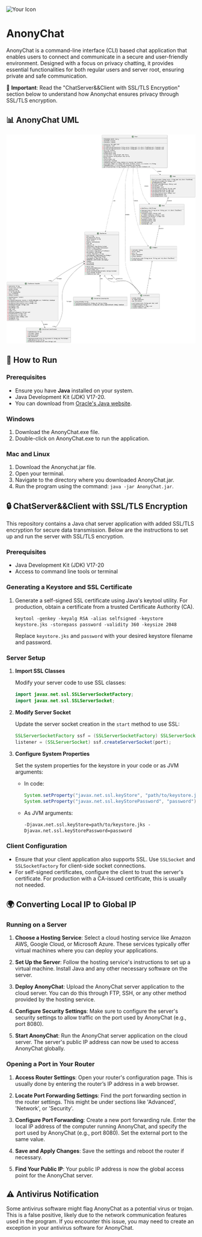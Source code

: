 ![Your Icon](icon.ico)
# AnonyChat
AnonyChat is a command-line interface (CLI) based chat application that enables users to connect and communicate in a secure and user-friendly environment. Designed with a focus on privacy chatting, it provides essential functionalities for both regular users and server root, ensuring private and safe communication.

🔐 **Important**: Read the "ChatServer&&Client with SSL/TLS Encryption" section below to understand how Anonychat ensures privacy through SSL/TLS encryption.

## 📊 AnonyChat UML
![UML Diagram](UML.svg)

## 🚀 How to Run

### Prerequisites
- Ensure you have **Java** installed on your system. 
- Java Development Kit (JDK) V17-20.
- You can download from [Oracle's Java website](https://www.oracle.com/java/technologies/javase/jdk20-archive-downloads.html).

### Windows
1. Download the AnonyChat.exe file.
2. Double-click on AnonyChat.exe to run the application.

### Mac and Linux
1. Download the Anonychat.jar file.
2. Open your terminal.
3. Navigate to the directory where you downloaded AnonyChat.jar.
4. Run the program using the command: `java -jar AnonyChat.jar`.

## 🔒 ChatServer&&Client with SSL/TLS Encryption

This repository contains a Java chat server application with added SSL/TLS encryption for secure data transmission. Below are the instructions to set up and run the server with SSL/TLS encryption.

### Prerequisites

- Java Development Kit (JDK) V17-20
- Access to command line tools or terminal

### Generating a Keystore and SSL Certificate

1. Generate a self-signed SSL certificate using Java's keytool utility. For production, obtain a certificate from a trusted Certificate Authority (CA).

   ```shell
   keytool -genkey -keyalg RSA -alias selfsigned -keystore keystore.jks -storepass password -validity 360 -keysize 2048
   ```

   Replace `keystore.jks` and `password` with your desired keystore filename and password.

### Server Setup

1. **Import SSL Classes**

   Modify your server code to use SSL classes:

   ```java
   import javax.net.ssl.SSLServerSocketFactory;
   import javax.net.ssl.SSLServerSocket;
   ```

2. **Modify Server Socket**

   Update the server socket creation in the `start` method to use SSL:

   ```java
   SSLServerSocketFactory ssf = (SSLServerSocketFactory) SSLServerSocketFactory.getDefault();
   listener = (SSLServerSocket) ssf.createServerSocket(port);
   ```

3. **Configure System Properties**

   Set the system properties for the keystore in your code or as JVM arguments:

   - In code:

     ```java
     System.setProperty("javax.net.ssl.keyStore", "path/to/keystore.jks");
     System.setProperty("javax.net.ssl.keyStorePassword", "password");
     ```

   - As JVM arguments:

     ```
     -Djavax.net.ssl.keyStore=path/to/keystore.jks -Djavax.net.ssl.keyStorePassword=password
     ```

### Client Configuration

- Ensure that your client application also supports SSL. Use `SSLSocket` and `SSLSocketFactory` for client-side socket connections.
- For self-signed certificates, configure the client to trust the server's certificate. For production with a CA-issued certificate, this is usually not needed.

## 🌍 Converting Local IP to Global IP

### Running on a Server

1. **Choose a Hosting Service**: Select a cloud hosting service like Amazon AWS, Google Cloud, or Microsoft Azure. These services typically offer virtual machines where you can deploy your applications.

2. **Set Up the Server**: Follow the hosting service's instructions to set up a virtual machine. Install Java and any other necessary software on the server.

3. **Deploy AnonyChat**: Upload the AnonyChat server application to the cloud server. You can do this through FTP, SSH, or any other method provided by the hosting service.

4. **Configure Security Settings**: Make sure to configure the server's security settings to allow traffic on the port used by AnonyChat (e.g., port 8080).

5. **Start AnonyChat**: Run the AnonyChat server application on the cloud server. The server's public IP address can now be used to access AnonyChat globally.

### Opening a Port in Your Router

1. **Access Router Settings**: Open your router's configuration page. This is usually done by entering the router’s IP address in a web browser.

2. **Locate Port Forwarding Settings**: Find the port forwarding section in the router settings. This might be under sections like 'Advanced', 'Network', or 'Security'.

3. **Configure Port Forwarding**: Create a new port forwarding rule. Enter the local IP address of the computer running AnonyChat, and specify the port used by AnonyChat (e.g., port 8080). Set the external port to the same value.

4. **Save and Apply Changes**: Save the settings and reboot the router if necessary.

5. **Find Your Public IP**: Your public IP address is now the global access point for the AnonyChat server.
   

## ⚠️ Antivirus Notification
Some antivirus software might flag AnonyChat as a potential virus or trojan. This is a false positive, likely due to the network communication features used in the program. If you encounter this issue, you may need to create an exception in your antivirus software for AnonyChat.
